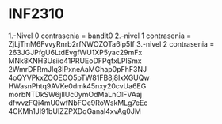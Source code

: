 # INF2310
1.-Nivel 0
	contrasenia = bandit0
2.-nivel 1
	contrasenia = ZjLjTmM6FvvyRnrb2rfNWOZOTa6ip5If
3.-nivel 2
	contrasenia = 263JGJPfgU6LtdEvgfWU1XP5yac29mFx
MNk8KNH3Usiio41PRUEoDFPqfxLPlSmx
2WmrDFRmJIq3IPxneAaMGhap0pFhF3NJ
4oQYVPkxZOOEOO5pTW81FB8j8lxXGUQw
HWasnPhtq9AVKe0dmk45nxy20cvUa6EG
morbNTDkSW6jIlUc0ymOdMaLnOlFVAaj
dfwvzFQi4mU0wfNbFOe9RoWskMLg7eEc
4CKMh1JI91bUIZZPXDqGanal4xvAg0JM
